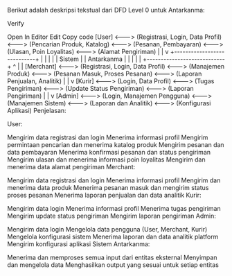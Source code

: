 Berikut adalah deskripsi tekstual dari DFD Level 0 untuk Antarkanma:


Verify

Open In Editor
Edit
Copy code
[User] <---> (Registrasi, Login, Data Profil)
       <---> (Pencarian Produk, Katalog)
       <---> (Pesanan, Pembayaran)
       <---> (Ulasan, Poin Loyalitas)
       <---> (Alamat Pengiriman)
             |
             |
             v
+----------------------------+
|                            |
|                            |
|        Sistem              |
|        Antarkanma          |
|                            |
|                            |
+----------------------------+
             ^
             |
             |
[Merchant] <---> (Registrasi, Login, Data Profil)
           <---> (Manajemen Produk)
           <---> (Pesanan Masuk, Proses Pesanan)
           <---> (Laporan Penjualan, Analitik)
             |
             |
             v
[Kurir] <---> (Login, Data Profil)
        <---> (Tugas Pengiriman)
        <---> (Update Status Pengiriman)
        <---> (Laporan Pengiriman)
             |
             |
             v
[Admin] <---> (Login, Manajemen Pengguna)
        <---> (Manajemen Sistem)
        <---> (Laporan dan Analitik)
        <---> (Konfigurasi Aplikasi)
Penjelasan:

User:

Mengirim data registrasi dan login
Menerima informasi profil
Mengirim permintaan pencarian dan menerima katalog produk
Mengirim pesanan dan data pembayaran
Menerima konfirmasi pesanan dan status pengiriman
Mengirim ulasan dan menerima informasi poin loyalitas
Mengirim dan menerima data alamat pengiriman
Merchant:

Mengirim data registrasi dan login
Menerima informasi profil
Mengirim dan menerima data produk
Menerima pesanan masuk dan mengirim status proses pesanan
Menerima laporan penjualan dan data analitik
Kurir:

Mengirim data login
Menerima informasi profil
Menerima tugas pengiriman
Mengirim update status pengiriman
Mengirim laporan pengiriman
Admin:

Mengirim data login
Mengelola data pengguna (User, Merchant, Kurir)
Mengelola konfigurasi sistem
Menerima laporan dan data analitik platform
Mengirim konfigurasi aplikasi
Sistem Antarkanma:

Menerima dan memproses semua input dari entitas eksternal
Menyimpan dan mengelola data
Menghasilkan output yang sesuai untuk setiap entitas